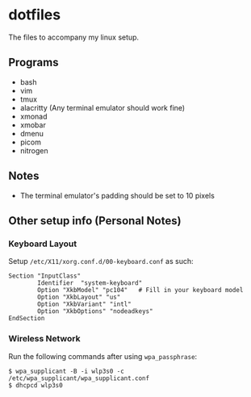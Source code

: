 # dotfiles
The files to accompany my linux setup.

## Programs
- bash
- vim
- tmux
- alacritty (Any terminal emulator should work fine)
- xmonad
- xmobar
- dmenu
- picom
- nitrogen

## Notes
- The terminal emulator's padding should be set to 10 pixels

## Other setup info (Personal Notes)

### Keyboard Layout
Setup `/etc/X11/xorg.conf.d/00-keyboard.conf` as such:
```
Section "InputClass"
        Identifier  "system-keyboard"
        Option "XkbModel" "pc104"   # Fill in your keyboard model
        Option "XkbLayout" "us"
        Option "XkbVariant" "intl"
        Option "XkbOptions" "nodeadkeys"
EndSection
```

### Wireless Network
Run the following commands after using `wpa_passphrase`:
```shell
$ wpa_supplicant -B -i wlp3s0 -c /etc/wpa_supplicant/wpa_supplicant.conf
$ dhcpcd wlp3s0
```

